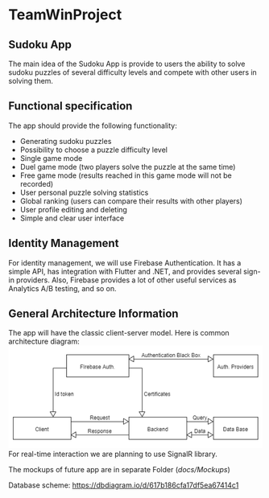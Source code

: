 # TeamWinProject

## Sudoku App

The main idea of the Sudoku App is provide to users the ability to solve sudoku puzzles of several difficulty levels and compete with other users in solving them.

## Functional specification
The app should provide the following functionality:
* Generating sudoku puzzles
* Possibility to choose a puzzle difficulty level
* Single game mode
* Duel game mode (two players solve the puzzle at the same time)
* Free game mode (results reached in this game mode will not be recorded)
* User personal puzzle solving statistics
* Global ranking (users can compare their results with other players)
* User profile editing and deleting
* Simple and clear user interface

## Identity Management
For identity management, we will use Firebase Authentication.
It has a simple API, has integration with Flutter and .NET, and provides several sign-in providers. Also, Firebase provides a lot of other useful services as Analytics A/B testing, and so on.

## General Architecture Information
The app will have the classic client-server model. Here is common architecture diagram: ![common architecture diagram](https://github.com/VladChemerskyi/TeamWinProject/blob/main/docs/common_architecture_diagram.png?raw=true)  
For real-time interaction we are planning to use SignalR library.

The mockups of future app are in separate Folder (*docs/Mockups*)

Database scheme: https://dbdiagram.io/d/617b186cfa17df5ea67414c1
